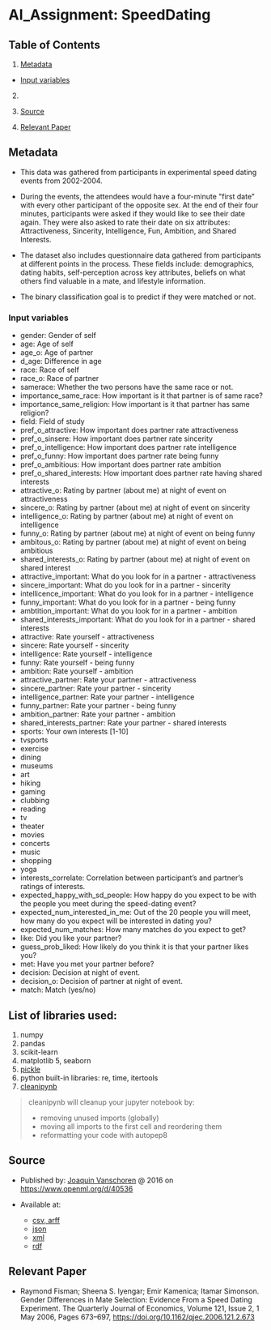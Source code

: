 # AI_Assignment: SpeedDating

## Table of Contents
1. [Metadata](#Metadata)

  * [Input variables](#Input%20variables)

2. 

3. [Source](#Source)

4. [Relevant Paper](#Relevant%20Paper)

## Metadata

* This data was gathered from participants in experimental speed dating events from 2002-2004.

* During the events, the attendees would have a four-minute "first date" with every other participant of the opposite sex. At the end of their four minutes, participants were asked if they would like to see their date again. They were also asked to rate their date on six attributes: Attractiveness, Sincerity, Intelligence, Fun, Ambition, and Shared Interests.

* The dataset also includes questionnaire data gathered from participants at different points in the process. These fields include: demographics, dating habits, self-perception across key attributes, beliefs on what others find valuable in a mate, and lifestyle information.

* The binary classification goal is to predict if they were matched or not.
 
### Input variables
   
 * gender: Gender of self  
 * age: Age of self  
 * age_o: Age of partner  
 * d_age: Difference in age  
 * race: Race of self  
 * race_o: Race of partner  
 * samerace: Whether the two persons have the same race or not.  
 * importance_same_race: How important is it that partner is of same race?  
 * importance_same_religion: How important is it that partner has same religion?  
 * field: Field of study  
 * pref_o_attractive: How important does partner rate attractiveness  
 * pref_o_sinsere: How important does partner rate sincerity  
 * pref_o_intelligence: How important does partner rate intelligence  
 * pref_o_funny: How important does partner rate being funny  
 * pref_o_ambitious: How important does partner rate ambition  
 * pref_o_shared_interests: How important does partner rate having shared interests  
 * attractive_o: Rating by partner (about me) at night of event on attractiveness  
 * sincere_o: Rating by partner (about me) at night of event on sincerity  
 * intelligence_o: Rating by partner (about me) at night of event on intelligence  
 * funny_o: Rating by partner (about me) at night of event on being funny  
 * ambitous_o: Rating by partner (about me) at night of event on being ambitious  
 * shared_interests_o: Rating by partner (about me) at night of event on shared interest  
 * attractive_important: What do you look for in a partner - attractiveness  
 * sincere_important: What do you look for in a partner - sincerity  
 * intellicence_important: What do you look for in a partner - intelligence  
 * funny_important: What do you look for in a partner - being funny  
 * ambtition_important: What do you look for in a partner - ambition  
 * shared_interests_important: What do you look for in a partner - shared interests  
 * attractive: Rate yourself - attractiveness  
 * sincere: Rate yourself - sincerity   
 * intelligence: Rate yourself - intelligence   
 * funny: Rate yourself - being funny   
 * ambition: Rate yourself - ambition  
 * attractive_partner: Rate your partner - attractiveness  
 * sincere_partner: Rate your partner - sincerity   
 * intelligence_partner: Rate your partner - intelligence   
 * funny_partner: Rate your partner - being funny   
 * ambition_partner: Rate your partner - ambition   
 * shared_interests_partner: Rate your partner - shared interests  
 * sports: Your own interests [1-10]  
 * tvsports  
 * exercise  
 * dining  
 * museums  
 * art  
 * hiking  
 * gaming  
 * clubbing  
 * reading  
 * tv  
 * theater  
 * movies  
 * concerts  
 * music  
 * shopping  
 * yoga  
 * interests_correlate: Correlation between participant’s and partner’s ratings of interests.  
 * expected_happy_with_sd_people: How happy do you expect to be with the people you meet during the speed-dating event?  
 * expected_num_interested_in_me: Out of the 20 people you will meet, how many do you expect will be interested in dating you?  
 * expected_num_matches: How many matches do you expect to get?  
 * like: Did you like your partner?  
 * guess_prob_liked: How likely do you think it is that your partner likes you?   
 * met: Have you met your partner before?  
 * decision: Decision at night of event.
 * decision_o: Decision of partner at night of event.  
 * match: Match (yes/no)

## List of libraries used:
1. numpy
2. pandas
3. scikit-learn
4. matplotlib
5, seaborn
6. [pickle](https://docs.python.org/3/library/pickle.html)
7. python built-in libraries: re, time, itertools
8. [cleanipynb](https://pypi.org/project/cleanipynb)

> cleanipynb will cleanup your jupyter notebook by:
> - removing unused imports (globally)
> - moving all imports to the first cell and reordering them
> - reformatting your code with autopep8

## Source
* Published by: [Joaquin Vanschoren](https://www.openml.org/u/2) @ 2016 on https://www.openml.org/d/40536
   
* Available at:
  - [csv, arff](https://www.openml.org/data/get_csv/13153954/speeddating.arff)
  - [json](https://www.openml.org/d/40536/json)
  - [xml](https://www.openml.org/api/v1/data/40536)
  - [rdf](https://www.openml.org/d/40536/rdf)

## Relevant Paper

   * Raymond Fisman; Sheena S. Iyengar; Emir Kamenica; Itamar Simonson. Gender Differences in Mate Selection: Evidence From a Speed Dating Experiment.
   The Quarterly Journal of Economics, Volume 121, Issue 2, 1 May 2006, Pages 673–697, https://doi.org/10.1162/qjec.2006.121.2.673
